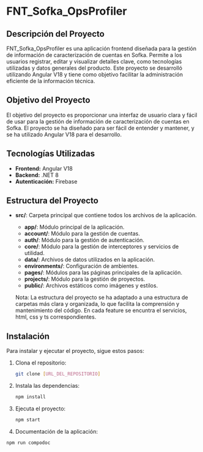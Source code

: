 # FNT_Sofka_OpsProfiler

## Descripción del Proyecto

FNT_Sofka_OpsProfiler es una aplicación frontend diseñada para la gestión de información de caracterización de cuentas en Sofka. Permite a los usuarios registrar, editar y visualizar detalles clave, como tecnologías utilizadas y datos generales del producto. Este proyecto se desarrolló utilizando Angular V18 y tiene como objetivo facilitar la administración eficiente de la información técnica.

## Objetivo del Proyecto

El objetivo del proyecto es proporcionar una interfaz de usuario clara y fácil de usar para la gestión de información de caracterización de cuentas en Sofka. El proyecto se ha diseñado para ser fácil de entender y mantener, y se ha utilizado Angular V18 para el desarrollo.

## Tecnologías Utilizadas

- **Frontend:** Angular V18
- **Backend:** .NET 8
- **Autenticación:** Firebase

## Estructura del Proyecto

- **src/**: Carpeta principal que contiene todos los archivos de la aplicación.

  - **app/**: Módulo principal de la aplicación.
  - **account/**: Módulo para la gestión de cuentas.
  - **auth/**: Módulo para la gestión de autenticación.
  - **core/**: Módulo para la gestión de interceptores y servicios de utilidad.
  - **data/**: Archivos de datos utilizados en la aplicación.
  - **environments/**: Configuración de ambientes.
  - **pages/**: Módulos para las páginas principales de la aplicación.
  - **projects/**: Módulo para la gestión de proyectos.
  - **public/**: Archivos estáticos como imágenes y estilos.

  Nota: La estructura del proyecto se ha adaptado a una estructura de carpetas más clara y organizada, lo que facilita la comprensión y mantenimiento del código. En cada feature se encuntra el servicios, html, css y ts correspondientes.

## Instalación

Para instalar y ejecutar el proyecto, sigue estos pasos:

1. Clona el repositorio:

   ```bash
   git clone [URL_DEL_REPOSITORIO]
   ```

2. Instala las dependencias:

   ```bash
   npm install
   ```

3. Ejecuta el proyecto:
   ```bash
   npm start
   ```
4. Documentación de la aplicación:

```bash
npm run compodoc
```
